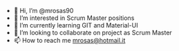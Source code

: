 - 👋 Hi, I’m @mrosas90
- 👀 I’m interested in Scrum Master positions
- 🌱 I’m currently learning GIT and Material-UI
- 💞️ I’m looking to collaborate on project as Scrum Master
- 📫 How to reach me mrosas@hotmail.it

<!---
mrosas90/mrosas90 is a ✨ special ✨ repository because its `README.md` (this file) appears on your GitHub profile.
You can click the Preview link to take a look at your changes.
--->
